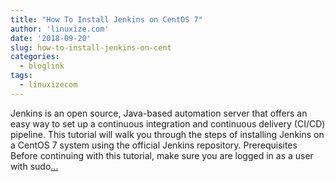 ```yaml
---
title: "How To Install Jenkins on CentOS 7"
author: 'linuxize.com'
date: '2018-09-20'
slug: how-to-install-jenkins-on-cent
categories:
  - bloglink
tags:
  - linuxizecom
---
```


Jenkins is an open source, Java-based automation server that offers an easy way to set up a continuous integration and continuous delivery (CI/CD) pipeline. This tutorial will walk you through the steps of installing Jenkins on a CentOS 7 system using the official Jenkins repository. Prerequisites Before continuing with this tutorial, make sure you are logged in as a user with sudo[... <i class="fas fa-external-link-alt"></i>](https://linuxize.com/post/how-to-install-jenkins-on-centos-7/)

